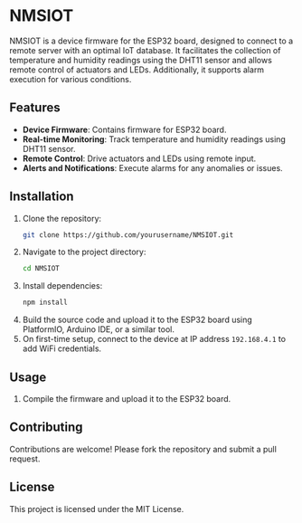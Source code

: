 # NMSIOT
NMSIOT is a device firmware for the ESP32 board, designed to connect to a remote server with an optimal IoT database. It facilitates the collection of temperature and humidity readings using the DHT11 sensor and allows remote control of actuators and LEDs. Additionally, it supports alarm execution for various conditions.

## Features

- **Device Firmware**: Contains firmware for ESP32 board.
- **Real-time Monitoring**: Track temperature and humidity readings using DHT11 sensor.
- **Remote Control**: Drive actuators and LEDs using remote input.
- **Alerts and Notifications**: Execute alarms for any anomalies or issues.

## Installation

1. Clone the repository:
    ```bash
    git clone https://github.com/yourusername/NMSIOT.git
    ```
2. Navigate to the project directory:
    ```bash
    cd NMSIOT
    ```
3. Install dependencies:
    ```bash
    npm install
    ```
4. Build the source code and upload it to the ESP32 board using PlatformIO, Arduino IDE, or a similar tool.
5. On first-time setup, connect to the device at IP address `192.168.4.1` to add WiFi credentials.

## Usage

1. Compile the firmware and upload it to the ESP32 board.

## Contributing

Contributions are welcome! Please fork the repository and submit a pull request.

## License

This project is licensed under the MIT License.
